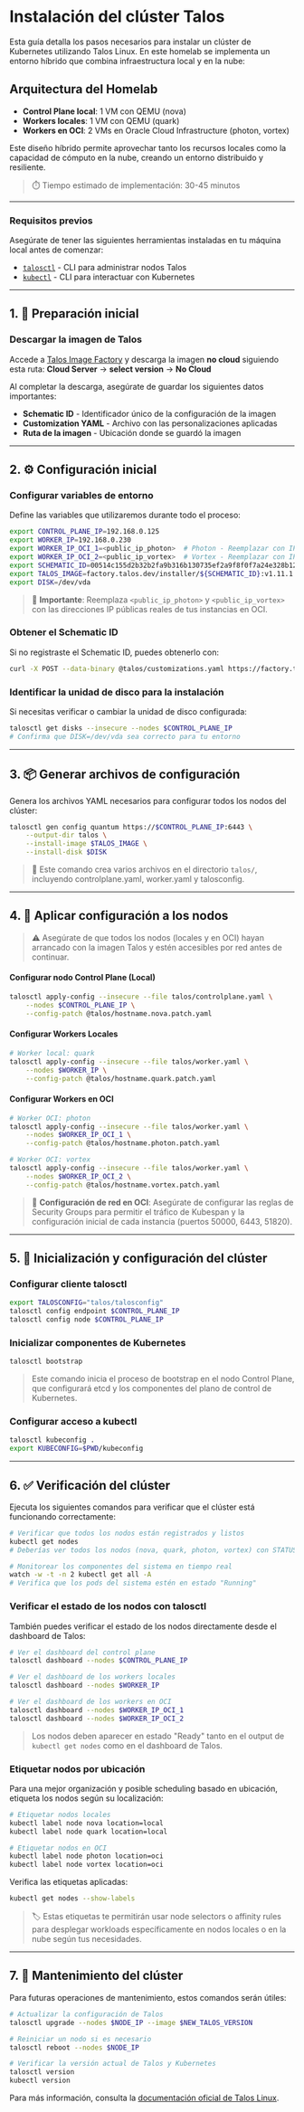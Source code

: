 # Instalación del clúster Talos

Esta guía detalla los pasos necesarios para instalar un clúster de Kubernetes utilizando Talos Linux. En este homelab se implementa un entorno híbrido que combina infraestructura local y en la nube:

## Arquitectura del Homelab

- **Control Plane local**: 1 VM con QEMU (nova)
- **Workers locales**: 1 VM con QEMU (quark)
- **Workers en OCI**: 2 VMs en Oracle Cloud Infrastructure (photon, vortex)

Este diseño híbrido permite aprovechar tanto los recursos locales como la capacidad de cómputo en la nube, creando un entorno distribuido y resiliente.

> ⏱️ Tiempo estimado de implementación: 30-45 minutos

---

### Requisitos previos

Asegúrate de tener las siguientes herramientas instaladas en tu máquina local antes de comenzar:

- [`talosctl`](https://www.talos.dev/latest/introduction/getting-started/installation/) - CLI para administrar nodos Talos
- [`kubectl`](https://kubernetes.io/docs/tasks/tools/) - CLI para interactuar con Kubernetes

---

## 1. 🧰 Preparación inicial

### Descargar la imagen de Talos

Accede a [Talos Image Factory](https://factory.talos.dev/) y descarga la imagen **no cloud** siguiendo esta ruta: 
**Cloud Server** → **select version** → **No Cloud**

Al completar la descarga, asegúrate de guardar los siguientes datos importantes:

- **Schematic ID** - Identificador único de la configuración de la imagen
- **Customization YAML** - Archivo con las personalizaciones aplicadas
- **Ruta de la imagen** - Ubicación donde se guardó la imagen

---

## 2. ⚙️ Configuración inicial

### Configurar variables de entorno

Define las variables que utilizaremos durante todo el proceso:

```bash
export CONTROL_PLANE_IP=192.168.0.125
export WORKER_IP=192.168.0.230
export WORKER_IP_OCI_1=<public_ip_photon>  # Photon - Reemplazar con IP pública real
export WORKER_IP_OCI_2=<public_ip_vortex>  # Vortex - Reemplazar con IP pública real
export SCHEMATIC_ID=00514c155d2b32b2fa9b316b130735ef2a9f8f0f7a24e328b12d8a990b550a49
export TALOS_IMAGE=factory.talos.dev/installer/${SCHEMATIC_ID}:v1.11.1
export DISK=/dev/vda
```

> 📝 **Importante**: Reemplaza `<public_ip_photon>` y `<public_ip_vortex>` con las direcciones IP públicas reales de tus instancias en OCI.

### Obtener el Schematic ID

Si no registraste el Schematic ID, puedes obtenerlo con:

```bash
curl -X POST --data-binary @talos/customizations.yaml https://factory.talos.dev/schematics
```

### Identificar la unidad de disco para la instalación

Si necesitas verificar o cambiar la unidad de disco configurada:

```bash
talosctl get disks --insecure --nodes $CONTROL_PLANE_IP
# Confirma que DISK=/dev/vda sea correcto para tu entorno
```

---

## 3. 📦 Generar archivos de configuración

Genera los archivos YAML necesarios para configurar todos los nodos del clúster:

```bash
talosctl gen config quantum https://$CONTROL_PLANE_IP:6443 \
    --output-dir talos \
    --install-image $TALOS_IMAGE \
    --install-disk $DISK
```

> 📝 Este comando crea varios archivos en el directorio `talos/`, incluyendo controlplane.yaml, worker.yaml y talosconfig.

---

## 4. 🚀 Aplicar configuración a los nodos

> ⚠️ Asegúrate de que todos los nodos (locales y en OCI) hayan arrancado con la imagen Talos y estén accesibles por red antes de continuar.

#### Configurar nodo Control Plane (Local)

```bash
talosctl apply-config --insecure --file talos/controlplane.yaml \
    --nodes $CONTROL_PLANE_IP \
    --config-patch @talos/hostname.nova.patch.yaml
```

#### Configurar Workers Locales

```bash
# Worker local: quark
talosctl apply-config --insecure --file talos/worker.yaml \
    --nodes $WORKER_IP \
    --config-patch @talos/hostname.quark.patch.yaml
```

#### Configurar Workers en OCI

```bash
# Worker OCI: photon
talosctl apply-config --insecure --file talos/worker.yaml \
    --nodes $WORKER_IP_OCI_1 \
    --config-patch @talos/hostname.photon.patch.yaml

# Worker OCI: vortex
talosctl apply-config --insecure --file talos/worker.yaml \
    --nodes $WORKER_IP_OCI_2 \
    --config-patch @talos/hostname.vortex.patch.yaml
```

> 📡 **Configuración de red en OCI**: Asegúrate de configurar las reglas de Security Groups para permitir el tráfico de Kubespan y la configuración inicial de cada instancia (puertos 50000, 6443, 51820).

---

## 5. 🔧 Inicialización y configuración del clúster

### Configurar cliente talosctl

```bash
export TALOSCONFIG="talos/talosconfig"
talosctl config endpoint $CONTROL_PLANE_IP
talosctl config node $CONTROL_PLANE_IP
```

### Inicializar componentes de Kubernetes

```bash
talosctl bootstrap
```

> Este comando inicia el proceso de bootstrap en el nodo Control Plane, que configurará etcd y los componentes del plano de control de Kubernetes.

### Configurar acceso a kubectl

```bash
talosctl kubeconfig .
export KUBECONFIG=$PWD/kubeconfig
```

---

## 6. ✅ Verificación del clúster

Ejecuta los siguientes comandos para verificar que el clúster está funcionando correctamente:

```bash
# Verificar que todos los nodos están registrados y listos
kubectl get nodes
# Deberías ver todos los nodos (nova, quark, photon, vortex) con STATUS "Ready"

# Monitorear los componentes del sistema en tiempo real
watch -w -t -n 2 kubectl get all -A
# Verifica que los pods del sistema estén en estado "Running"
```

### Verificar el estado de los nodos con talosctl

También puedes verificar el estado de los nodos directamente desde el dashboard de Talos:

```bash
# Ver el dashboard del control plane
talosctl dashboard --nodes $CONTROL_PLANE_IP

# Ver el dashboard de los workers locales
talosctl dashboard --nodes $WORKER_IP

# Ver el dashboard de los workers en OCI
talosctl dashboard --nodes $WORKER_IP_OCI_1
talosctl dashboard --nodes $WORKER_IP_OCI_2
```

> Los nodos deben aparecer en estado "Ready" tanto en el output de `kubectl get nodes` como en el dashboard de Talos.

### Etiquetar nodos por ubicación

Para una mejor organización y posible scheduling basado en ubicación, etiqueta los nodos según su localización:

```bash
# Etiquetar nodos locales
kubectl label node nova location=local
kubectl label node quark location=local

# Etiquetar nodos en OCI
kubectl label node photon location=oci
kubectl label node vortex location=oci
```

Verifica las etiquetas aplicadas:

```bash
kubectl get nodes --show-labels
```

> 🏷️ Estas etiquetas te permitirán usar node selectors o affinity rules para desplegar workloads específicamente en nodos locales o en la nube según tus necesidades.

---

## 7. 📝 Mantenimiento del clúster

Para futuras operaciones de mantenimiento, estos comandos serán útiles:

```bash
# Actualizar la configuración de Talos
talosctl upgrade --nodes $NODE_IP --image $NEW_TALOS_VERSION

# Reiniciar un nodo si es necesario
talosctl reboot --nodes $NODE_IP

# Verificar la versión actual de Talos y Kubernetes
talosctl version
kubectl version
```

Para más información, consulta la [documentación oficial de Talos Linux](https://www.talos.dev/).

